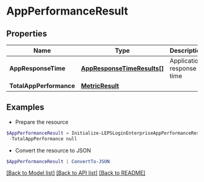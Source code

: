# AppPerformanceResult
## Properties

Name | Type | Description | Notes
------------ | ------------- | ------------- | -------------
**AppResponseTime** | [**AppResponseTimeResults[]**](AppResponseTimeResults.md) | Application response time | [optional] 
**TotalAppPerformance** | [**MetricResult**](MetricResult.md) |  | [optional] 

## Examples

- Prepare the resource
```powershell
$AppPerformanceResult = Initialize-LEPSLoginEnterpriseAppPerformanceResult  -AppResponseTime null `
 -TotalAppPerformance null
```

- Convert the resource to JSON
```powershell
$AppPerformanceResult | ConvertTo-JSON
```

[[Back to Model list]](../README.md#documentation-for-models) [[Back to API list]](../README.md#documentation-for-api-endpoints) [[Back to README]](../README.md)

